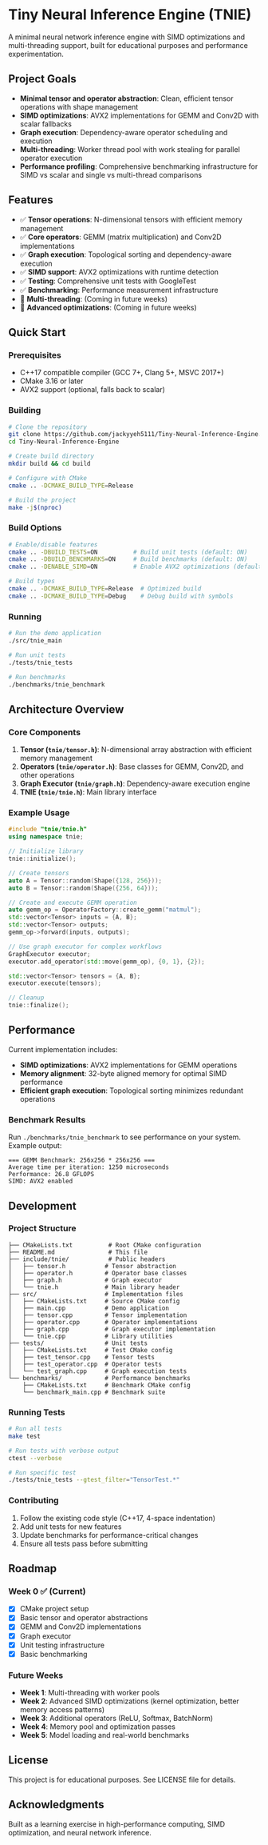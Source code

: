 # Tiny Neural Inference Engine (TNIE)

A minimal neural network inference engine with SIMD optimizations and multi-threading support, built for educational purposes and performance experimentation.

## Project Goals

- **Minimal tensor and operator abstraction**: Clean, efficient tensor operations with shape management
- **SIMD optimizations**: AVX2 implementations for GEMM and Conv2D with scalar fallbacks
- **Graph execution**: Dependency-aware operator scheduling and execution
- **Multi-threading**: Worker thread pool with work stealing for parallel operator execution
- **Performance profiling**: Comprehensive benchmarking infrastructure for SIMD vs scalar and single vs multi-thread comparisons

## Features

- ✅ **Tensor operations**: N-dimensional tensors with efficient memory management
- ✅ **Core operators**: GEMM (matrix multiplication) and Conv2D implementations
- ✅ **Graph execution**: Topological sorting and dependency-aware execution
- ✅ **SIMD support**: AVX2 optimizations with runtime detection
- ✅ **Testing**: Comprehensive unit tests with GoogleTest
- ✅ **Benchmarking**: Performance measurement infrastructure
- 🔄 **Multi-threading**: (Coming in future weeks)
- 🔄 **Advanced optimizations**: (Coming in future weeks)

## Quick Start

### Prerequisites

- C++17 compatible compiler (GCC 7+, Clang 5+, MSVC 2017+)
- CMake 3.16 or later
- AVX2 support (optional, falls back to scalar)

### Building

```bash
# Clone the repository
git clone https://github.com/jackyyeh5111/Tiny-Neural-Inference-Engine.git
cd Tiny-Neural-Inference-Engine

# Create build directory
mkdir build && cd build

# Configure with CMake
cmake .. -DCMAKE_BUILD_TYPE=Release

# Build the project
make -j$(nproc)
```

### Build Options

```bash
# Enable/disable features
cmake .. -DBUILD_TESTS=ON          # Build unit tests (default: ON)
cmake .. -DBUILD_BENCHMARKS=ON     # Build benchmarks (default: ON)
cmake .. -DENABLE_SIMD=ON          # Enable AVX2 optimizations (default: ON)

# Build types
cmake .. -DCMAKE_BUILD_TYPE=Release  # Optimized build
cmake .. -DCMAKE_BUILD_TYPE=Debug    # Debug build with symbols
```

### Running

```bash
# Run the demo application
./src/tnie_main

# Run unit tests
./tests/tnie_tests

# Run benchmarks
./benchmarks/tnie_benchmark
```

## Architecture Overview

### Core Components

1. **Tensor (`tnie/tensor.h`)**: N-dimensional array abstraction with efficient memory management
2. **Operators (`tnie/operator.h`)**: Base classes for GEMM, Conv2D, and other operations
3. **Graph Executor (`tnie/graph.h`)**: Dependency-aware execution engine
4. **TNIE (`tnie/tnie.h`)**: Main library interface

### Example Usage

```cpp
#include "tnie/tnie.h"
using namespace tnie;

// Initialize library
tnie::initialize();

// Create tensors
auto A = Tensor::random(Shape({128, 256}));
auto B = Tensor::random(Shape({256, 64}));

// Create and execute GEMM operation
auto gemm_op = OperatorFactory::create_gemm("matmul");
std::vector<Tensor> inputs = {A, B};
std::vector<Tensor> outputs;
gemm_op->forward(inputs, outputs);

// Use graph executor for complex workflows
GraphExecutor executor;
executor.add_operator(std::move(gemm_op), {0, 1}, {2});

std::vector<Tensor> tensors = {A, B};
executor.execute(tensors);

// Cleanup
tnie::finalize();
```

## Performance

Current implementation includes:

- **SIMD optimizations**: AVX2 implementations for GEMM operations
- **Memory alignment**: 32-byte aligned memory for optimal SIMD performance
- **Efficient graph execution**: Topological sorting minimizes redundant operations

### Benchmark Results

Run `./benchmarks/tnie_benchmark` to see performance on your system. Example output:

```
=== GEMM Benchmark: 256x256 * 256x256 ===
Average time per iteration: 1250 microseconds
Performance: 26.8 GFLOPS
SIMD: AVX2 enabled
```

## Development

### Project Structure

```
├── CMakeLists.txt          # Root CMake configuration
├── README.md               # This file
├── include/tnie/           # Public headers
│   ├── tensor.h           # Tensor abstraction
│   ├── operator.h         # Operator base classes
│   ├── graph.h            # Graph executor
│   └── tnie.h             # Main library header
├── src/                   # Implementation files
│   ├── CMakeLists.txt     # Source CMake config
│   ├── main.cpp           # Demo application
│   ├── tensor.cpp         # Tensor implementation
│   ├── operator.cpp       # Operator implementations
│   ├── graph.cpp          # Graph executor implementation
│   └── tnie.cpp           # Library utilities
├── tests/                 # Unit tests
│   ├── CMakeLists.txt     # Test CMake config
│   ├── test_tensor.cpp    # Tensor tests
│   ├── test_operator.cpp  # Operator tests
│   └── test_graph.cpp     # Graph execution tests
└── benchmarks/            # Performance benchmarks
    ├── CMakeLists.txt     # Benchmark CMake config
    └── benchmark_main.cpp # Benchmark suite
```

### Running Tests

```bash
# Run all tests
make test

# Run tests with verbose output
ctest --verbose

# Run specific test
./tests/tnie_tests --gtest_filter="TensorTest.*"
```

### Contributing

1. Follow the existing code style (C++17, 4-space indentation)
2. Add unit tests for new features
3. Update benchmarks for performance-critical changes
4. Ensure all tests pass before submitting

## Roadmap

### Week 0 ✅ (Current)
- [x] CMake project setup
- [x] Basic tensor and operator abstractions
- [x] GEMM and Conv2D implementations
- [x] Graph executor
- [x] Unit testing infrastructure
- [x] Basic benchmarking

### Future Weeks
- **Week 1**: Multi-threading with worker pools
- **Week 2**: Advanced SIMD optimizations (kernel optimization, better memory access patterns)
- **Week 3**: Additional operators (ReLU, Softmax, BatchNorm)
- **Week 4**: Memory pool and optimization passes
- **Week 5**: Model loading and real-world benchmarks

## License

This project is for educational purposes. See LICENSE file for details.

## Acknowledgments

Built as a learning exercise in high-performance computing, SIMD optimization, and neural network inference.
